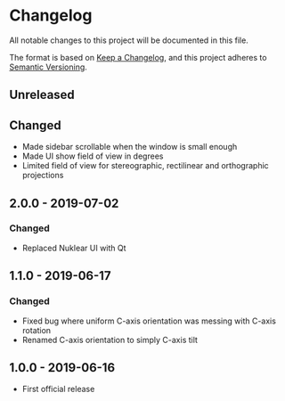 # Changelog

All notable changes to this project will be documented in this file.

The format is based on [Keep a Changelog](https://keepachangelog.com/en/1.0.0/),
and this project adheres to [Semantic Versioning](https://semver.org/spec/v2.0.0.html).

## Unreleased

## Changed
- Made sidebar scrollable when the window is small enough
- Made UI show field of view in degrees
- Limited field of view for stereographic, rectilinear and orthographic projections

## 2.0.0 - 2019-07-02

### Changed
- Replaced Nuklear UI with Qt

## 1.1.0 - 2019-06-17

### Changed

- Fixed bug where uniform C-axis orientation was messing with C-axis rotation
- Renamed C-axis orientation to simply C-axis tilt

## 1.0.0 - 2019-06-16

- First official release
